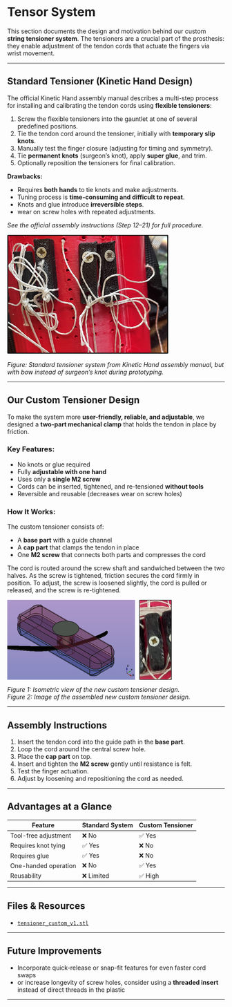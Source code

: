 # Tensor System

This section documents the design and motivation behind our custom **string tensioner system**. The tensioners are a crucial part of the prosthesis: they enable adjustment of the tendon cords that actuate the fingers via wrist movement.

---

## Standard Tensioner (Kinetic Hand Design)

The official Kinetic Hand assembly manual describes a multi-step process for installing and calibrating the tendon cords using **flexible tensioners**:

1. Screw the flexible tensioners into the gauntlet at one of several predefined positions.
2. Tie the tendon cord around the tensioner, initially with **temporary slip knots**.
3. Manually test the finger closure (adjusting for timing and symmetry).
4. Tie **permanent knots** (surgeon’s knot), apply **super glue**, and trim.
5. Optionally reposition the tensioners for final calibration.

**Drawbacks:**
- Requires **both hands** to tie knots and make adjustments.
- Tuning process is **time-consuming and difficult to repeat**.
- Knots and glue introduce **irreversible steps**.
- wear on screw holes with repeated adjustments.

*See the official assembly instructions (Step 12–21) for full procedure.*

![Standard Tensioner](./images/older_style_tensioner.png)

*Figure: Standard tensioner system from Kinetic Hand assembly manual, but with bow instead of surgeon’s knot during prototyping.*

---

## Our Custom Tensioner Design

To make the system more **user-friendly, reliable, and adjustable**, we designed a **two-part mechanical clamp** that holds the tendon in place by friction.

### Key Features:
- No knots or glue required
- Fully **adjustable with one hand**
- Uses only **a single M2 screw**
- Cords can be inserted, tightened, and re-tensioned **without tools**
- Reversible and reusable (decreases wear on screw holes)

### How It Works:

The custom tensioner consists of:
- A **base part** with a guide channel
- A **cap part** that clamps the tendon in place
- One **M2 screw** that connects both parts and compresses the cord

The cord is routed around the screw shaft and sandwiched between the two halves. As the screw is tightened, friction secures the cord firmly in position. To adjust, the screw is loosened slightly, the cord is pulled or released, and the screw is re-tightened.

<div style="display: flex;">
  <img src="./images/new_tensioner_isometric_view.png" alt="New Tensioner CAD" style="margin-right: 10px;">
  <img src="./images/new_tensioner_photo.png" alt="New Tensioner Assembly" height="185">
</div>

*Figure 1: Isometric view of the new custom tensioner design.*\
*Figure 2: Image of the assembled new custom tensioner design.*

---

## Assembly Instructions

1. Insert the tendon cord into the guide path in the **base part**.
2. Loop the cord around the central screw hole.
3. Place the **cap part** on top.
4. Insert and tighten the **M2 screw** gently until resistance is felt.
5. Test the finger actuation.
6. Adjust by loosening and repositioning the cord as needed.

---

## Advantages at a Glance

| Feature                   | Standard System        | Custom Tensioner       |
|---------------------------|------------------------|-------------------------|
| Tool-free adjustment      | ❌ No                  | ✅ Yes                  |
| Requires knot tying       | ✅ Yes                 | ❌ No                   |
| Requires glue             | ✅ Yes                 | ❌ No                   |
| One-handed operation      | ❌ No                  | ✅ Yes                  |
| Reusability               | ❌ Limited             | ✅ High                 |

---

## Files & Resources

- [`tensioner_custom_v1.stl`](.../v4_final_version/stl/Tensor_new.stl)

---

## Future Improvements

- Incorporate quick-release or snap-fit features for even faster cord swaps
- or increase longevity of screw holes, consider using a **threaded insert** instead of direct threads in the plastic

---
